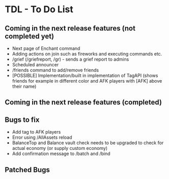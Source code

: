 TDL - To Do List
================

Coming in the next release features (not completed yet)
--------------------

* Next page of Enchant command
* Adding actions on join such as fireworks and executing commands etc.
* /grief (/griefreport, /gr) - sends a grief report to admins
* Scheduled announcer
* /friends command to add/remove friends
* [POSSIBLE] Implementation/built in implementation of TagAPI (shows friends for example in different color and AFK players with [AFK] above their name)

Coming in the next release features (completed)
-----------------------------------------------

Bugs to fix
-----------

* Add tag to AFK players
* Error using /AllAssets reload
* BalanceTop and Balance vault check needs to be upgraded to check for actual economy (or supply custom economy)
* Add confirmation message to /batch and /bind

Patched Bugs
------------

